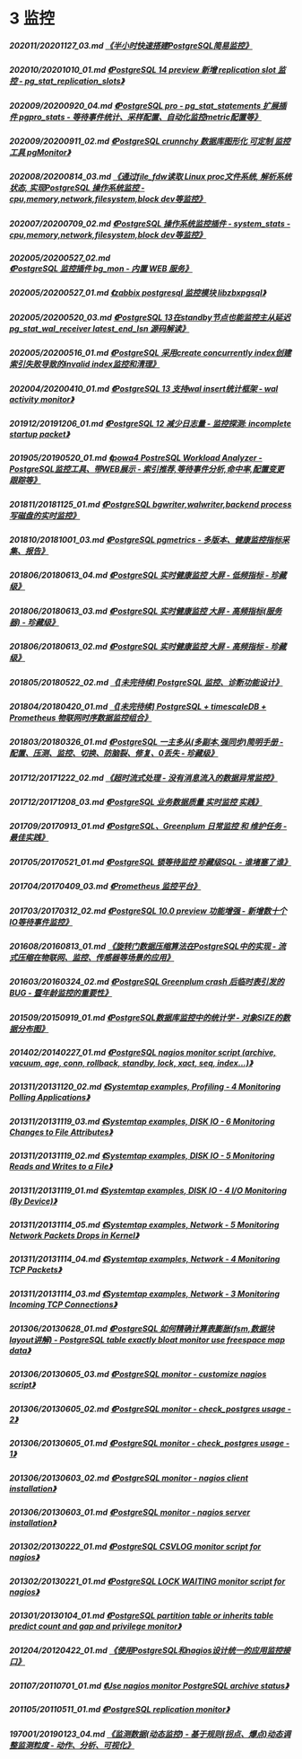# 3 监控
##### 202011/20201127_03.md   [《半小时快速搭建PostgreSQL简易监控》](../202011/20201127_03.md)  
##### 202010/20201010_01.md   [《PostgreSQL 14 preview 新增 replication slot 监控 - pg_stat_replication_slots》](../202010/20201010_01.md)  
##### 202009/20200920_04.md   [《PostgreSQL pro - pg_stat_statements 扩展插件 pgpro_stats - 等待事件统计、采样配置、自动化监控metric配置等》](../202009/20200920_04.md)  
##### 202009/20200911_02.md   [《PostgreSQL crunnchy 数据库图形化 可定制 监控工具 pgMonitor》](../202009/20200911_02.md)  
##### 202008/20200814_03.md   [《通过file_fdw读取 Linux proc文件系统, 解析系统状态, 实现PostgreSQL 操作系统监控 - cpu,memory,network,filesystem,block dev等监控》](../202008/20200814_03.md)  
##### 202007/20200709_02.md   [《PostgreSQL 操作系统监控插件 - system_stats - cpu,memory,network,filesystem,block dev等监控》](../202007/20200709_02.md)  
##### 202005/20200527_02.md   [《PostgreSQL 监控插件 bg_mon - 内置 WEB 服务》](../202005/20200527_02.md)  
##### 202005/20200527_01.md   [《zabbix postgresql 监控模块 libzbxpgsql》](../202005/20200527_01.md)  
##### 202005/20200520_03.md   [《PostgreSQL 13在standby节点也能监控主从延迟 pg_stat_wal_receiver latest_end_lsn 源码解读》](../202005/20200520_03.md)  
##### 202005/20200516_01.md   [《PostgreSQL 采用create concurrently index创建索引失败导致的invalid index监控和清理》](../202005/20200516_01.md)  
##### 202004/20200410_01.md   [《PostgreSQL 13 支持wal insert统计框架 - wal activity monitor》](../202004/20200410_01.md)  
##### 201912/20191206_01.md   [《PostgreSQL 12 减少日志量 - 监控探测: incomplete startup packet》](../201912/20191206_01.md)  
##### 201905/20190520_01.md   [《powa4 PostreSQL Workload Analyzer - PostgreSQL监控工具、带WEB展示 - 索引推荐,等待事件分析,命中率,配置变更跟踪等》](../201905/20190520_01.md)  
##### 201811/20181125_01.md   [《PostgreSQL bgwriter,walwriter,backend process 写磁盘的实时监控》](../201811/20181125_01.md)  
##### 201810/20181001_03.md   [《PostgreSQL pgmetrics - 多版本、健康监控指标采集、报告》](../201810/20181001_03.md)  
##### 201806/20180613_04.md   [《PostgreSQL 实时健康监控 大屏 - 低频指标 - 珍藏级》](../201806/20180613_04.md)  
##### 201806/20180613_03.md   [《PostgreSQL 实时健康监控 大屏 - 高频指标(服务器) - 珍藏级》](../201806/20180613_03.md)  
##### 201806/20180613_02.md   [《PostgreSQL 实时健康监控 大屏 - 高频指标 - 珍藏级》](../201806/20180613_02.md)  
##### 201805/20180522_02.md   [《[未完待续] PostgreSQL 监控、诊断功能设计》](../201805/20180522_02.md)  
##### 201804/20180420_01.md   [《[未完待续] PostgreSQL + timescaleDB + Prometheus 物联网时序数据监控组合》](../201804/20180420_01.md)  
##### 201803/20180326_01.md   [《PostgreSQL 一主多从(多副本,强同步)简明手册 - 配置、压测、监控、切换、防脑裂、修复、0丢失 - 珍藏级》](../201803/20180326_01.md)  
##### 201712/20171222_02.md   [《超时流式处理 - 没有消息流入的数据异常监控》](../201712/20171222_02.md)  
##### 201712/20171208_03.md   [《PostgreSQL 业务数据质量 实时监控 实践》](../201712/20171208_03.md)  
##### 201709/20170913_01.md   [《PostgreSQL、Greenplum 日常监控 和 维护任务 - 最佳实践》](../201709/20170913_01.md)  
##### 201705/20170521_01.md   [《PostgreSQL 锁等待监控 珍藏级SQL - 谁堵塞了谁》](../201705/20170521_01.md)  
##### 201704/20170409_03.md   [《Prometheus 监控平台》](../201704/20170409_03.md)  
##### 201703/20170312_02.md   [《PostgreSQL 10.0 preview 功能增强 - 新增数十个IO等待事件监控》](../201703/20170312_02.md)  
##### 201608/20160813_01.md   [《旋转门数据压缩算法在PostgreSQL中的实现 - 流式压缩在物联网、监控、传感器等场景的应用》](../201608/20160813_01.md)  
##### 201603/20160324_02.md   [《PostgreSQL Greenplum crash 后临时表引发的BUG - 暨年龄监控的重要性》](../201603/20160324_02.md)  
##### 201509/20150919_01.md   [《PostgreSQL数据库监控中的统计学 - 对象SIZE的数据分布图》](../201509/20150919_01.md)  
##### 201402/20140227_01.md   [《PostgreSQL nagios monitor script (archive, vacuum, age, conn, rollback, standby, lock, xact, seq, index...)》](../201402/20140227_01.md)  
##### 201311/20131120_02.md   [《Systemtap examples, Profiling - 4 Monitoring Polling Applications》](../201311/20131120_02.md)  
##### 201311/20131119_03.md   [《Systemtap examples, DISK IO - 6 Monitoring Changes to File Attributes》](../201311/20131119_03.md)  
##### 201311/20131119_02.md   [《Systemtap examples, DISK IO - 5 Monitoring Reads and Writes to a File》](../201311/20131119_02.md)  
##### 201311/20131119_01.md   [《Systemtap examples, DISK IO - 4 I/O Monitoring (By Device)》](../201311/20131119_01.md)  
##### 201311/20131114_05.md   [《Systemtap examples, Network - 5 Monitoring Network Packets Drops in Kernel》](../201311/20131114_05.md)  
##### 201311/20131114_04.md   [《Systemtap examples, Network - 4 Monitoring TCP Packets》](../201311/20131114_04.md)  
##### 201311/20131114_03.md   [《Systemtap examples, Network - 3 Monitoring Incoming TCP Connections》](../201311/20131114_03.md)  
##### 201306/20130628_01.md   [《PostgreSQL 如何精确计算表膨胀(fsm,数据块layout讲解) - PostgreSQL table exactly bloat monitor use freespace map data》](../201306/20130628_01.md)  
##### 201306/20130605_03.md   [《PostgreSQL monitor - customize nagios script》](../201306/20130605_03.md)  
##### 201306/20130605_02.md   [《PostgreSQL monitor - check_postgres usage - 2》](../201306/20130605_02.md)  
##### 201306/20130605_01.md   [《PostgreSQL monitor - check_postgres usage - 1》](../201306/20130605_01.md)  
##### 201306/20130603_02.md   [《PostgreSQL monitor - nagios client installation》](../201306/20130603_02.md)  
##### 201306/20130603_01.md   [《PostgreSQL monitor - nagios server installation》](../201306/20130603_01.md)  
##### 201302/20130222_01.md   [《PostgreSQL CSVLOG monitor script for nagios》](../201302/20130222_01.md)  
##### 201302/20130221_01.md   [《PostgreSQL LOCK WAITING monitor script for nagios》](../201302/20130221_01.md)  
##### 201301/20130104_01.md   [《PostgreSQL partition table or inherits table predict count and gap and privilege monitor》](../201301/20130104_01.md)  
##### 201204/20120422_01.md   [《使用PostgreSQL和nagios设计统一的应用监控接口》](../201204/20120422_01.md)  
##### 201107/20110701_01.md   [《Use nagios monitor PostgreSQL archive status》](../201107/20110701_01.md)  
##### 201105/20110511_01.md   [《PostgreSQL replication monitor》](../201105/20110511_01.md)  
##### 197001/20190123_04.md   [《监测数据(动态监控) - 基于规则(拐点、爆点)动态调整监测粒度 - 动作、分析、可视化》](../197001/20190123_04.md)  

